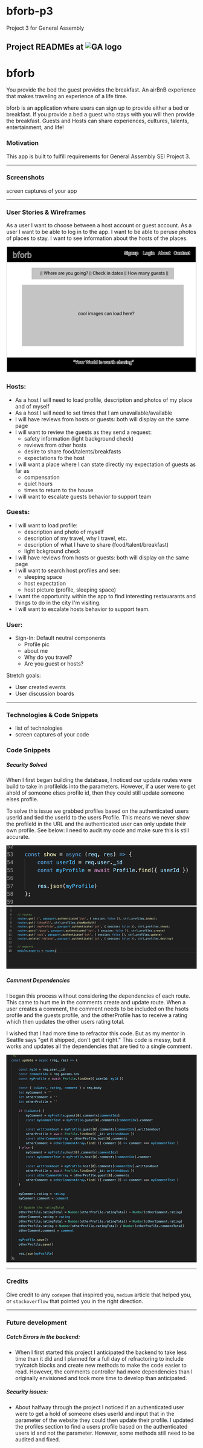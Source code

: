 # bforb-p3
Project 3 for General Assembly

## Project READMEs at ![GA logo](https://ga-dash.s3.amazonaws.com/production/assets/logo-9f88ae6c9c3871690e33280fcf557f33.png)

# bforb
You provide the bed the guest provides the breakfast. An airBnB experience that makes traveling an experience of a life time. 

bforb is an application where users can sign up to provide either a bed or breakfast.  If you provide a bed a guest who stays with you will then provide the breakfast.  Guests and Hosts can share experiences, cultures, talents, entertainment, and life!

### Motivation
This app is built to fulfill requirements for General Assembly SEI Project 3.

---
### Screenshots
screen captures of your app

---
### User Stories & Wireframes

As a user I want to choose between a host account or guest account.
As a user I want to be able to log in to the app.
I want to be able to peruse photos of places to stay.
I want to see information about the hosts of the places.

![entry point](./assets/bforb.PNG)

### Hosts: 
* As a host I will need to load profile, description and photos of my place and of myself
* As a host I will need to set times that I am unavailable/available
* I will have reviews from hosts or guests: both will display on the same page
* I will want to review the guests as they send a request:
    * safety information (light background check)
    * reviews from other hosts 
    * desire to share food/talents/breakfasts
    * expectations fo the host
* I will want a place where I can state directly my expectation of guests as far as
    * compensation
    * quiet hours
    * times to return to the house
* I will want to escalate guests behavior to support team

### Guests: 
* I will want to load profile:
    * description and photo of myself
    * description of my travel, why I travel, etc.
    * description of what I have to share (food/talent/breakfast)
    * light bckground check
* I will have reviews from hosts or guests: both will display on the same page
* I will want to search host profiles and see:
    * sleeping space
    * host expectation
    * host picture (profile, sleeping space)
* I want the opportunity within the app to find interesting restauarants and things to do in the city I'm visiting.
* I will want to escalate hosts behavior to support team.

### User: 
* Sign-In: Default neutral components
    * Profile pic
    * about me
    * Why do you travel?
    * Are you guest or hosts?

Stretch goals:
* User created events
* User discussion boards


---
### Technologies & Code Snippets

* list of technologies
* screen captures of your code

### Code Snippets 

##### Security Solved
When I first began building the database, I noticed our update routes were build to take in profileIds into the parameters.  However, if a user were to get ahold of someone elses profile id, then they could still update someone elses profile.

To solve this issue we grabbed profiles based on the authenticated users userId and tied the userId to the users Profile.  This means we never show the profileId in the URL and the authenticated user can only update their own profile.  See below: I need to audit my code and make sure this is still accurate.

![show controller](./assets/profilesShowControl.png)
![show routes](./assets/realRoutes.png)

##### Comment Dependencies
I began this process without considering the dependencies of each route.  This came to hurt me in the comments create and update route.  When a user creates a comment, the comment needs to be included on the hsots profile and the guests profile, and the otherProfile has to receive a rating which then updates the other users rating total.  

I wished that I had more time to refractor this code. But as my mentor in Seattle says "get it shipped, don't get it right."  This code is messy, but it works and updates all the dependencies that are tied to a single comment. 

![comment update](./assets/Comments.png)


---
### Credits
Give credit to any `codepen` that inspired you, `medium` article that helped you, or `stackoverflow` that pointed you in the right direction.

---

### Future development
##### Catch Errors in the backend:
* When I first started this project I anticipated the backend to take less time than it did and I planned for a full day of refractoring to include try/catch blocks and create new methods to make the code easier to read.  However, the comments controller had more dependencies than I originally envisioned and took more time to develop than anticipated.

##### Security issues:
* About halfway through the project I noticed if an authenticated user were to get a hold of someone elses userId and input that in the parameter of the website they could then update their profile.  I updated the profiles section to find a users profile based on the authenticated users id and not the parameter.  However, some methods still need to be audited and fixed. 


